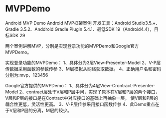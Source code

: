 # MVPDemo
Android  MVP Demo
Android MVP框架案例 开发工具：Android Studio3.5.+、Gradle 3.5.2、Anddroid Gradle Plugin 5.4.1、最低SDK 19（Android4.4），目标SDK 29

两个案例讲解MVP，分别是实现登录功能的MVPDemo和Google官方MVPDemo。


实现登录功能的MVPDemo：
1、具体分为3层View-Presenter-Model
2、V-P层传数据采用函数的参数传参
3、M层模拟从网络获取数据。
4、正确用户名和密码分别为:mvp，123456

Google官方提供的MVPDemo：
1、具体分为4层View-Crontract-Presenter-Model
2、contract层处于V层和P层中间，实现了原本在V层和P层的两个接口，V层和P层的接口是在Contract中对应接口的基础上再抽象一层，
使V层和P层的耦合性更低，灵活性更高。
3、V-P层传参采用接口函数传参
4、此Demo重点在于V层和P层的分离，M层的较少。
